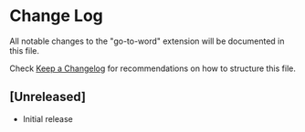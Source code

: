 # Change Log
All notable changes to the "go-to-word" extension will be documented in this file.

Check [Keep a Changelog](http://keepachangelog.com/) for recommendations on how to structure this file.

## [Unreleased]
- Initial release